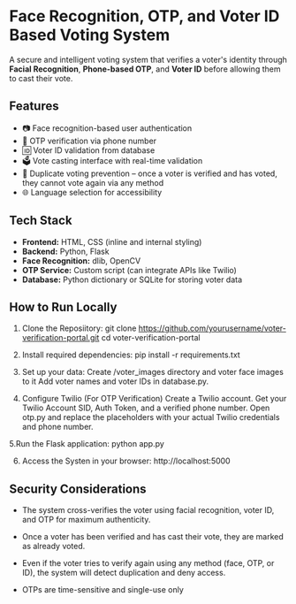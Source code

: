 # Face Recognition, OTP, and Voter ID Based Voting System

A secure and intelligent voting system that verifies a voter's identity through **Facial Recognition**, **Phone-based OTP**, and **Voter ID** before allowing them to cast their vote.

## Features

- 📷 Face recognition-based user authentication
- 📱 OTP verification via phone number
- 🆔 Voter ID validation from database
- 🗳️ Vote casting interface with real-time validation
- 🚫 Duplicate voting prevention – once a voter is verified and has voted, they cannot vote again via any method
- 🌐 Language selection for accessibility

## Tech Stack

- **Frontend:** HTML, CSS (inline and internal styling)
- **Backend:** Python, Flask
- **Face Recognition:** dlib, OpenCV
- **OTP Service:** Custom script (can integrate APIs like Twilio)
- **Database:** Python dictionary or SQLite for storing voter data

## How to Run Locally

1. Clone the Reposiitory:
   git clone https://github.com/yourusername/voter-verification-portal.git
   cd voter-verification-portal

2. Install required dependencies:
   pip install -r requirements.txt

3. Set up your data:
  Create /voter_images directory and voter face images to it
  Add voter names and voter IDs in database.py.

4. Configure Twilio (For OTP Verification)
   Create a Twilio account.
   Get your Twilio Account SID, Auth Token, and a verified phone number.
   Open otp.py and replace the placeholders with your actual Twilio credentials and phone number.


5.Run the Flask application:
  python app.py

6. Access the Systen in your browser:
  http://localhost:5000

## Security Considerations

- The system cross-verifies the voter using facial recognition, voter ID, and OTP for maximum authenticity.

- Once a voter has been verified and has cast their vote, they are marked as already voted.

- Even if the voter tries to verify again using any method (face, OTP, or ID), the system will detect duplication and deny access.

- OTPs are time-sensitive and single-use only

   

